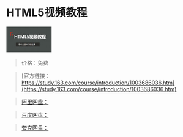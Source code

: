 # HTML5视频教程

![img](../../../assets/study163/free/6632616977582013448.png)

> 价格：免费

> [官方链接：https://study.163.com/course/introduction/1003686036.htm](https://study.163.com/course/introduction/1003686036.htm)

> [阿里网盘：]()

> [百度网盘：]()

> [夸克网盘：]()
